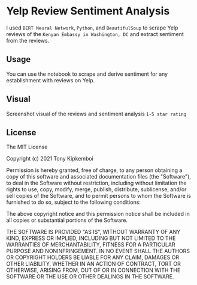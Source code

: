 # Yelp Review Sentiment Analysis
I used `BERT Neural Network`, `Python`, and `BeautifulSoup` to scrape Yelp reviews of the `Kenyan Embassy in Washington, DC` and extract sentiment from the reviews.

## Usage
You can use the notebook to scrape and derive sentiment for any establishment with reviews on Yelp.

## Visual
Screenshot visual of the reviews and sentiment analysis `1-5 star rating`

## License
The MIT License

Copyright (c) 2021 Tony Kipkemboi

Permission is hereby granted, free of charge, to any person obtaining a copy of this software and associated documentation files (the "Software"), to deal in the Software without restriction, including without limitation the rights to use, copy, modify, merge, publish, distribute, sublicense, and/or sell copies of the Software, and to permit persons to whom the Software is furnished to do so, subject to the following conditions:

The above copyright notice and this permission notice shall be included in all copies or substantial portions of the Software.

THE SOFTWARE IS PROVIDED "AS IS", WITHOUT WARRANTY OF ANY KIND, EXPRESS OR IMPLIED, INCLUDING BUT NOT LIMITED TO THE WARRANTIES OF MERCHANTABILITY, FITNESS FOR A PARTICULAR PURPOSE AND NONINFRINGEMENT. IN NO EVENT SHALL THE AUTHORS OR COPYRIGHT HOLDERS BE LIABLE FOR ANY CLAIM, DAMAGES OR OTHER LIABILITY, WHETHER IN AN ACTION OF CONTRACT, TORT OR OTHERWISE, ARISING FROM, OUT OF OR IN CONNECTION WITH THE SOFTWARE OR THE USE OR OTHER DEALINGS IN THE SOFTWARE.
